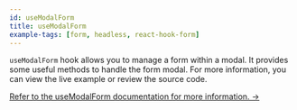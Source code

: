```yaml
---
id: useModalForm
title: useModalForm
example-tags: [form, headless, react-hook-form]
---
```


`useModalForm` hook allows you to manage a form within a modal. It provides some useful methods to handle the form modal. For more information, you can view the live example or review the source code.

[Refer to the useModalForm documentation for more information. →](/docs/packages/list-of-packages/index)

<CodeSandboxExample path="form-react-hook-form-use-modal-form" />
